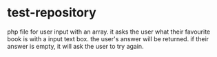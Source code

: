 # test-repository
php file for user input with an array.
it asks the user what their favourite book is with a input text box. the user's answer will be returned.
if their answer is empty, it will ask the user to try again.
